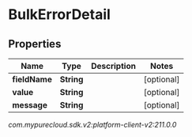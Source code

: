 # BulkErrorDetail


## Properties

| Name | Type | Description | Notes |
| ------------ | ------------- | ------------- | ------------- |
| **fieldName** | **String** |  |  [optional] |
| **value** | **String** |  |  [optional] |
| **message** | **String** |  |  [optional] |




_com.mypurecloud.sdk.v2:platform-client-v2:211.0.0_

